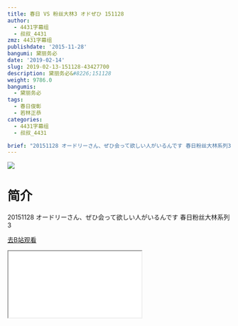 ```yaml
---
title: 春日 VS 粉丝大林3 オドぜひ 151128
author:
  - 4431字幕组
  - 叔叔_4431
zmz: 4431字幕组
publishdate: '2015-11-28'
bangumi: 黛丽务必
date: '2019-02-14'
slug: 2019-02-13-151128-43427700
description: 黛丽务必&#8226;151128
weight: 9786.0
bangumis:
  - 黛丽务必
tags:
  - 春日俊彰
  - 若林正恭
categories:
  - 4431字幕组
  - 叔叔_4431

brief: "20151128 オードリーさん、ぜひ会って欲しい人がいるんです 春日粉丝大林系列3"
---
```

![](https://i.imgur.com/eBwcVbG.jpg)
# 简介  
20151128 オードリーさん、ぜひ会って欲しい人がいるんです
春日粉丝大林系列3  

[去B站观看](https://www.bilibili.com/video/av43427700/)
<div class ="resp-container"><iframe class="testiframe" src="//player.bilibili.com/player.html?aid=43427700"", scrolling="no", allowfullscreen="true" > </iframe></div> 
